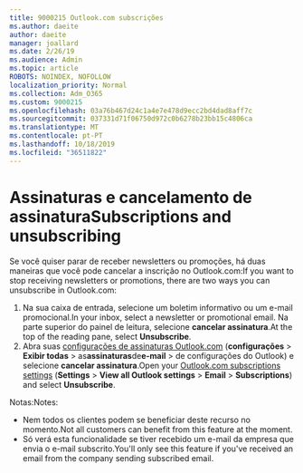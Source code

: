 ```yaml
---
title: 9000215 Outlook.com subscrições
ms.author: daeite
author: daeite
manager: joallard
ms.date: 2/26/19
ms.audience: Admin
ms.topic: article
ROBOTS: NOINDEX, NOFOLLOW
localization_priority: Normal
ms.collection: Adm_O365
ms.custom: 9000215
ms.openlocfilehash: 03a76b467d24c1a4e7e478d9ecc2bd4dad8aff7c
ms.sourcegitcommit: 037331d71f06750d972c0b6278b23bb15c4806ca
ms.translationtype: MT
ms.contentlocale: pt-PT
ms.lasthandoff: 10/18/2019
ms.locfileid: "36511822"
---
```

# <a name="subscriptions-and-unsubscribing"></a><span data-ttu-id="38289-102">Assinaturas e cancelamento de assinatura</span><span class="sxs-lookup"><span data-stu-id="38289-102">Subscriptions and unsubscribing</span></span>

<span data-ttu-id="38289-103">Se você quiser parar de receber newsletters ou promoções, há duas maneiras que você pode cancelar a inscrição no Outlook.com:</span><span class="sxs-lookup"><span data-stu-id="38289-103">If you want to stop receiving newsletters or promotions, there are two ways you can unsubscribe in Outlook.com:</span></span>

1. <span data-ttu-id="38289-104">Na sua caixa de entrada, selecione um boletim informativo ou um e-mail promocional.</span><span class="sxs-lookup"><span data-stu-id="38289-104">In your inbox, select a newsletter or promotional email.</span></span> <span data-ttu-id="38289-105">Na parte superior do painel de leitura, selecione **cancelar assinatura**.</span><span class="sxs-lookup"><span data-stu-id="38289-105">At the top of the reading pane, select **Unsubscribe**.</span></span>
2. <span data-ttu-id="38289-106">Abra suas [configurações de assinaturas Outlook.com](https://outlook.live.com/mail/options/mail/brandsSubscriptions) (**configurações** > **Exibir todas** > as**assinaturas**de**e-mail** > de configurações do Outlook) e selecione **cancelar assinatura**.</span><span class="sxs-lookup"><span data-stu-id="38289-106">Open your [Outlook.com subscriptions settings](https://outlook.live.com/mail/options/mail/brandsSubscriptions) (**Settings** > **View all Outlook settings** > **Email** > **Subscriptions**) and select **Unsubscribe**.</span></span>

<span data-ttu-id="38289-107">Notas:</span><span class="sxs-lookup"><span data-stu-id="38289-107">Notes:</span></span>

- <span data-ttu-id="38289-108">Nem todos os clientes podem se beneficiar deste recurso no momento.</span><span class="sxs-lookup"><span data-stu-id="38289-108">Not all customers can benefit from this feature at the moment.</span></span>
- <span data-ttu-id="38289-109">Só verá esta funcionalidade se tiver recebido um e-mail da empresa que envia o e-mail subscrito.</span><span class="sxs-lookup"><span data-stu-id="38289-109">You'll only see this feature if you've received an email from the company sending subscribed email.</span></span>